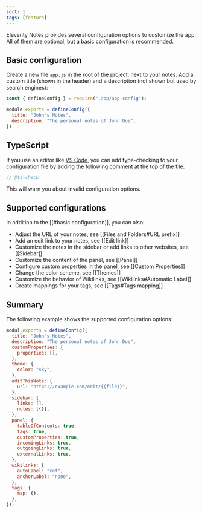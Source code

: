 ```yaml
---
sort: 1
tags: [feature]
---
```


Eleventy Notes provides several configuration options to customize the app. All of them are optional, but a basic configuration is recommended.

## Basic configuration

Create a new file `app.js` in the root of the project, next to your notes. Add a custom title (shown in the header) and a description (not shown but used by search engines):

```js
const { defineConfig } = require(".app/app-config");

module.exports = defineConfig({
  title: "John's Notes",
  description: "The personal notes of John Doe",
});
```

## TypeScript

If you use an editor like [VS Code](https://code.visualstudio.com/), you can add
type-checking to your configuration file by adding the following comment
at the top of the file:

```js
// @ts-check
```

This will warn you about invalid configuration options.

## Supported configurations

In addition to the [[#basic configuration]], you can also:

- Adjust the URL of your notes, see [[Files and Folders#URL prefix]]
- Add an edit link to your notes, see [[Edit link]]
- Customize the notes in the sidebar or add links to other websites, see [[Sidebar]]
- Customize the content of the panel, see [[Panel]]
- Configure custom properties in the panel, see [[Custom Properties]]
- Change the color scheme, see [[Themes]]
- Customize the behavior of Wikilinks, see [[Wikilinks#Automatic Label]]
- Create mappings for your tags, see [[Tags#Tags mapping]]

## Summary

The following example shows the supported configuration options:

```js
modul.exports = defineConfig({
  title: "John's Notes",
  description: "The personal notes of John Doe",
  customProperties: {
    properties: [],
  },
  theme: {
    color: "sky",
  },
  editThisNote: {
    url: "https://example.com/edit/{{file}}",
  },
  sidebar: {
    links: [],
    notes: [{}],
  },
  panel: {
    tableOfContents: true,
    tags: true,
    customProperties: true,
    incomingLinks: true,
    outgoingLinks: true,
    externalLinks: true,
  },
  wikilinks: {
    autoLabel: "ref",
    anchorLabel: "none",
  },
  tags: {
    map: {},
  },
});
```
